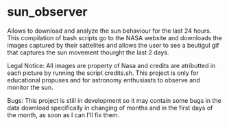 # sun_observer
Allows to download and analyze the sun behaviour for the last 24 hours.
This compilation of bash scripts go to the NASA website and downloads the images captured by their sattelites and allows the user to see a beutigul gif that captures the sun movement thourght the last 2 days.

Legal Notice:
All images are property of Nasa and credits are atributted in each picture by running the script credits.sh.
This project is only for educational propuses and for astronomy enthusiasts to observe and monitor the sun.

Bugs:
This project is still in development so it may contain some bugs in the data download specifically in changing of months and in the first days of the month, as soon as I can I'll fix them.
